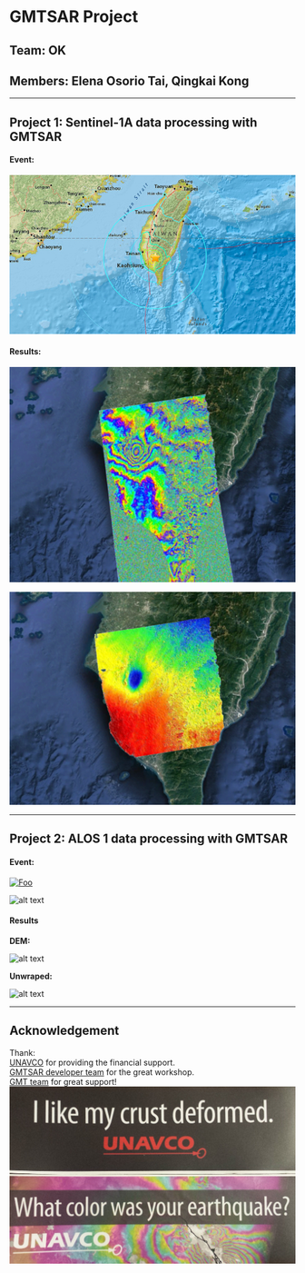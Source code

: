 # GMTSAR Project

## Team: OK
## Members: Elena Osorio Tai, Qingkai Kong  

---   

## Project 1: Sentinel-1A data processing with GMTSAR
#### Event:
  [![Foo](./figures/taiwan_quake.jpg)](http://earthquake.usgs.gov/earthquakes/eventpage/us20004y6h#map)

#### Results:

![alt text](./figures/phasefilt_mask_ll_TW_qk.png "Wrapped fringes")

![alt text](./figures/unwrap_mask_ll_TW_qk.png "Unwrapped")

---

## Project 2: ALOS 1 data processing with GMTSAR  
#### Event:

[![Foo](http://earthquake.usgs.gov/earthquakes/eqinthenews/2010/us2010yday/neic_yday_wmt.gif)](http://earthquake.usgs.gov/earthquakes/eventpage/usp000heqj#map)

![alt text](http://www.atmosfera.unam.mx/jzavala/TaiGMTSAR/Oaxaca/SSN_registrosSismicosEstacionesBandaAncha.png  "SeismicRegister")

#### Results

**DEM:** 


![alt text](http://www.atmosfera.unam.mx/jzavala/TaiGMTSAR/Oaxaca/dem.jpg "DEM")

**Unwraped:**

![alt text](http://www.atmosfera.unam.mx/jzavala/TaiGMTSAR/Oaxaca/unwrap_mask_ll.png  "Unwrapped")

---
## **Acknowledgement**  
Thank:  
[UNAVCO](http://www.unavco.org/) for providing the financial support.  
[GMTSAR developer team](http://topex.ucsd.edu/gmtsar/) for the great workshop.  
[GMT team](https://www.soest.hawaii.edu/gmt/) for great support!  
![alt text](./figures/UNAVCO.jpg "UNAVCO")

